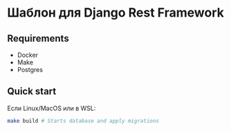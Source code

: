 # Шаблон для Django Rest Framework
## Requirements
* Docker
* Make
* Postgres
## Quick start
Если Linux/MacOS или в WSL:
```bash
make build # Starts database and apply migrations
```
 